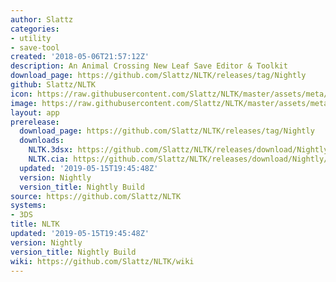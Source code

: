 ```yaml
---
author: Slattz
categories:
- utility
- save-tool
created: '2018-05-06T21:57:12Z'
description: An Animal Crossing New Leaf Save Editor & Toolkit
download_page: https://github.com/Slattz/NLTK/releases/tag/Nightly
github: Slattz/NLTK
icon: https://raw.githubusercontent.com/Slattz/NLTK/master/assets/meta/icon.png
image: https://raw.githubusercontent.com/Slattz/NLTK/master/assets/meta/banner.png
layout: app
prerelease:
  download_page: https://github.com/Slattz/NLTK/releases/tag/Nightly
  downloads:
    NLTK.3dsx: https://github.com/Slattz/NLTK/releases/download/Nightly/NLTK.3dsx
    NLTK.cia: https://github.com/Slattz/NLTK/releases/download/Nightly/NLTK.cia
  updated: '2019-05-15T19:45:48Z'
  version: Nightly
  version_title: Nightly Build
source: https://github.com/Slattz/NLTK
systems:
- 3DS
title: NLTK
updated: '2019-05-15T19:45:48Z'
version: Nightly
version_title: Nightly Build
wiki: https://github.com/Slattz/NLTK/wiki
---
```

